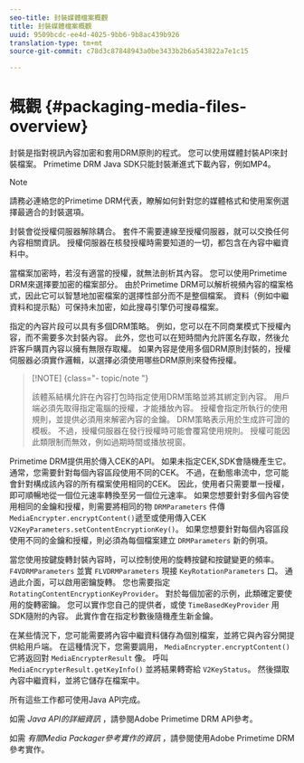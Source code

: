 ```yaml
---
seo-title: 封裝媒體檔案概觀
title: 封裝媒體檔案概觀
uuid: 9509bcdc-ee4d-4025-9bb6-9b8ac439b926
translation-type: tm+mt
source-git-commit: c78d3c87848943a0be3433b2b6a543822a7e1c15

---
```



# 概觀 {#packaging-media-files-overview}

封裝是指對視訊內容加密和套用DRM原則的程式。 您可以使用媒體封裝API來封裝檔案。 Primetime DRM Java SDK只能封裝漸進式下載內容，例如MP4。

>[!NOTE]
>
>請務必連絡您的Primetime DRM代表，瞭解如何針對您的媒體格式和使用案例選擇最適合的封裝選項。

封裝會從授權伺服器解除耦合。 套件不需要連線至授權伺服器，就可以交換任何內容相關資訊。 授權伺服器在核發授權時需要知道的一切，都包含在內容中繼資料中。

當檔案加密時，若沒有適當的授權，就無法剖析其內容。 您可以使用Primetime DRM來選擇要加密的檔案部分。 由於Primetime DRM可以解析視頻內容的檔案格式，因此它可以智慧地加密檔案的選擇性部分而不是整個檔案。 資料（例如中繼資料和提示點）可保持未加密，如此搜尋引擎仍可搜尋檔案。

指定的內容片段可以具有多個DRM策略。 例如，您可以在不同商業模式下授權內容，而不需要多次封裝內容。 此外，您也可以在短時間內允許匿名存取，然後允許客戶購買內容以擁有無限存取權。 如果內容是使用多個DRM原則封裝的，授權伺服器必須實作邏輯，以選擇必須使用哪些DRM原則來發佈授權。

>[!NOTE] {class=&quot;- topic/note &quot;}
>
>該體系結構允許在內容打包時指定使用DRM策略並將其綁定到內容。 用戶端必須先取得指定電腦的授權，才能播放內容。 授權會指定所執行的使用規則，並提供必須用來解密內容的金鑰。 DRM策略表示用於生成許可證的模板。 不過，授權伺服器在發行授權時可能會覆寫使用規則。 授權可能因此類限制而無效，例如過期時間或播放視窗。

Primetime DRM提供用於傳入CEK的API。 如果未指定CEK,SDK會隨機產生它。 通常，您需要針對每個內容區段使用不同的CEK。 不過，在動態串流中，您可能會針對構成該內容的所有檔案使用相同的CEK。 因此，使用者只需要單一授權，即可順暢地從一個位元速率轉換至另一個位元速率。 如果您想要針對多個內容使用相同的金鑰和授權，則需要將相同的物 `DRMParameters` 件傳 `MediaEncrypter.encryptContent()`遞至或使用傳入CEK `V2KeyParameters.setContentEncryptionKey()`。 如果您想要針對每個內容區段使用不同的金鑰和授權，則必須為每個檔案建立 `DRMParameters` 新的例項。

當您使用按鍵旋轉封裝內容時，可以控制使用的旋轉按鍵和按鍵變更的頻率。 `F4VDRMParameters` 並實 `FLVDRMParameters` 現接 `KeyRotationParameters` 口。 通過此介面，可以啟用密鑰旋轉。 您也需要指定 `RotatingContentEncryptionKeyProvider`。 對於每個加密的示例，此類確定要使用的旋轉密鑰。 您可以實作您自己的提供者，或使 `TimeBasedKeyProvider` 用SDK隨附的內容。 此實作會在指定秒數後隨機產生新金鑰。

在某些情況下，您可能需要將內容中繼資料儲存為個別檔案，並將它與內容分開提供給用戶端。 在這種情況下，您需要調用， `MediaEncrypter.encryptContent()`它將返回對 `MediaEncrypterResult` 像。 呼叫 `MediaEncrypterResult.getKeyInfo()` 並將結果轉寄給 `V2KeyStatus`。 然後擷取內容中繼資料，並將它儲存在檔案中。

所有這些工作都可使用Java API完成。

如需 *Java API的詳細資訊* ，請參閱Adobe Primetime DRM API參考。

如需 *有關Media Packager參考實作的資訊* ，請參閱使用Adobe Primetime DRM參考實作。
